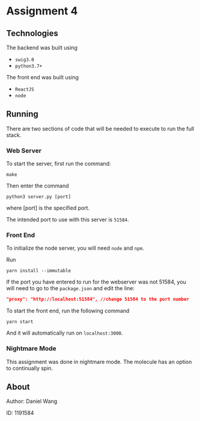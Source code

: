 # Assignment 4

## Technologies

The backend was built using

- `swig3.0`
- `python3.7+`

The front end was built using

- `ReactJS`
- `node`

## Running

There are two sections of code that will be needed to execute to run the full stack.

### Web Server

To start the server, first run the command:

```
make
```

Then enter the command

```
python3 server.py [port]
```

where [port] is the specified port.

The intended port to use with this server is `51584`.

### Front End

To initialize the node server, you will need `node` and `npm`.

Run

```
yarn install --immutable
```

If the port you have entered to run for the webserver was not 51584, you will need to go to the `package.json` and edit the line:

```json
"proxy": "http://localhost:51584", //change 51584 to the port number
```

To start the front end, run the following command

```
yarn start
```

And it will automatically run on `localhost:3000`.

### Nightmare Mode

This assignment was done in nightmare mode.
The molecule has an option to continually spin.

## About

Author: Daniel Wang

ID: 1191584
